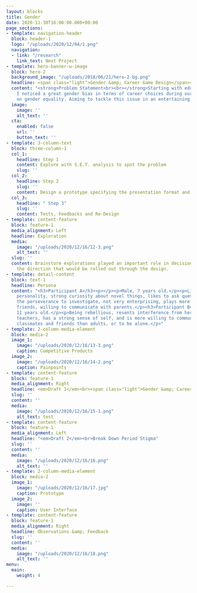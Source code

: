 ```yaml
---
layout: blocks
title: Gender
date: 2020-11-30T16:00:00.000+00:00
page_sections:
- template: navigation-header
  block: header-1
  logo: "/uploads/2020/12/04/1.png"
  navigation:
  - link: "/research"
    link_text: Next Project
- template: hero-banner-w-image
  block: hero-2
  background_image: "/uploads/2018/06/21/hero-2-bg.png"
  headline: <span class="light">Gender &amp; Career Game Design</span><br>
  content: "<strong>Problem Statement<br><br></strong>Starting with educational products,
    I noticed a great gender bias in terms of career choices during our team discussion
    on gender equality. Aiming to tackle this issue in an entertaining way."
  image:
    image: ''
    alt_text: ''
  cta:
    enabled: false
    url: ''
    button_text: ''
- template: 3-column-text
  block: three-column-1
  col_1:
    headline: Step 1
    content: Explore with S.E.T. analysis to spot the problem
    slug: ''
  col_2:
    headline: Step 2
    slug: ''
    content: Design a prototype specifying the presentation format and gameplay
  col_3:
    headline: " Step 3"
    slug: ''
    content: Tests, Feedbacks and Re-Design
- template: content-feature
  block: feature-1
  media_alignment: Left
  headline: Exploration
  media:
    image: "/uploads/2020/12/16/12-3.png"
    alt_text: ''
  slug: ''
  content: Brainstorm explorations played an important role in decision making on
    the direction that would be rolled out through the design.
- template: detail-content
  block: text-1
  headline: Persona
  content: "<h3>Participant A</h3><p></p><p>Male, 7 years old.</p><p>Lively and bold
    personality, strong curiosity about novel things, likes to ask questions but lacks
    the perseverance to investigate, not very enterprising, plays more with same-sex
    friends, willing to communicate with parents.</p><h3>Participant B</h3><p>Female,
    11 years old.</p><p>Being rebellious, resents interference from her parents or
    teachers, has a strong sense of self, and is more willing to communicate with
    classmates and friends than adults, or to be alone.</p>"
- template: 2-column-media-element
  block: media-2
  image_1:
    image: "/uploads/2020/12/16/13-3.png"
    caption: Competitive Products
  image_2:
    image: "/uploads/2020/12/16/14-2.png"
    caption: Painpoints
- template: content-feature
  block: feature-1
  media_alignment: Right
  headline: <em>Draft 1</em><br><span class="light">Gender &amp; Career Game Design</span>
  slug: ''
  content: ''
  media:
    image: "/uploads/2020/12/16/15-1.png"
    alt_text: test
- template: content-feature
  block: feature-1
  media_alignment: Left
  headline: "<em>Draft 2</em><br>Break Down Period Stigma"
  slug: ''
  content: ''
  media:
    image: "/uploads/2020/12/16/16.png"
    alt_text: ''
- template: 2-column-media-element
  block: media-2
  image_1:
    image: "/uploads/2020/12/16/17.jpg"
    caption: Prototype
  image_2:
    image: ''
    caption: User Interface
- template: content-feature
  block: feature-1
  media_alignment: Right
  headline: Observations &amp; Feedback
  slug: ''
  content: ''
  media:
    image: "/uploads/2020/12/16/18.png"
    alt_text: ''
menu:
  main:
    weight: 4

---
```

